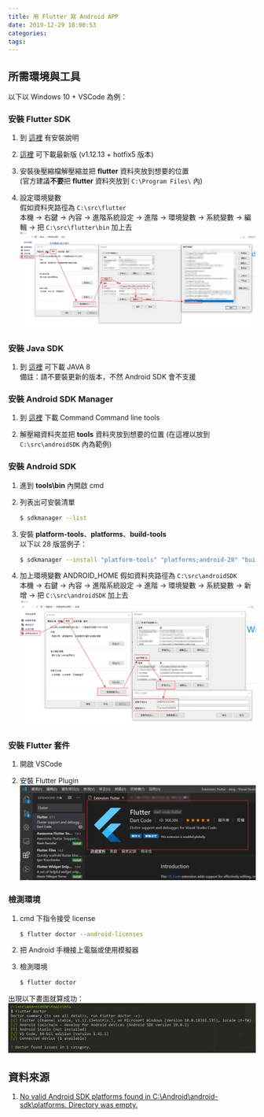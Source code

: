 ```yaml
---
title: 用 Flutter 寫 Android APP
date: 2019-12-29 18:00:53
categories:
tags:
---
```


## 所需環境與工具

以下以 Windows 10 + VSCode 為例：

### 安裝 Flutter SDK

1. 到 [這裡](https://flutter.dev/docs/get-started/install/windows) 有安裝說明

2. [這裡](https://storage.googleapis.com/flutter_infra/releases/stable/windows/flutter_windows_v1.12.13+hotfix.5-stable.zip) 可下載最新版 (v1.12.13 + hotfix5 版本)

3. 安裝後壓縮檔解壓縮並把 **flutter** 資料夾放到想要的位置  
   (官方建議**不要**把 **flutter** 資料夾放到 ```C:\Program Files\``` 內)

4. 設定環境變數  
假如資料夾路徑為 ```C:\src\flutter```  
本機 -> 右鍵 -> 內容 -> 進階系統設定 -> 進階 -> 環境變數 -> 系統變數 -> 編輯 -> 把 ```C:\src\flutter\bin``` 加上去
![](./用-Flutter-寫-Android-APP/env_variable1.png)

### 安裝 Java SDK

1. 到 [這裡](https://www.oracle.com/technetwork/java/javase/downloads/jdk8-downloads-2133151.html) 可下載 JAVA 8  
備註：請不要裝更新的版本，不然 Android SDK 會不支援

### 安裝 Android SDK Manager

1. 到 [這裡](https://developer.android.com/studio/#command-tools) 下載 Command Command line tools

2. 解壓縮資料夾並把 **tools** 資料夾放到想要的位置
(在這裡以放到 ```C:\src\androidSDK``` 內為範例)

### 安裝 Android SDK

1. 進到 **tools\bin** 內開啟 cmd

2. 列表出可安裝清單

    ```bash
    $ sdkmanager --list
    ```

3. 安裝 **platform-tools**、**platforms**、**build-tools**  
以下以 28 版當例子：

    ```bash
    $ sdkmanager --install "platform-tools" "platforms;android-28" "build-tools;28.0.3"
    ```

4. 加上環境變數 ANDROID_HOME
假如資料夾路徑為 ```C:\src\androidSDK```  
本機 -> 右鍵 -> 內容 -> 進階系統設定 -> 進階 -> 環境變數 -> 系統變數 -> 新增 -> 把 ```C:\src\androidSDK``` 加上去
![](./用-Flutter-寫-Android-APP/env_variable2.png)

### 安裝 Flutter 套件

1. 開啟 VSCode

2. 安裝 Flutter Plugin
![](./用-Flutter-寫-Android-APP/flutter_plugin.png)

### 檢測環境

1. cmd 下指令接受 license

    ```bash
    $ flutter doctor --android-licenses
    ```

2. 把 Android 手機接上電腦或使用模擬器

3. 檢測環境

    ```bash
    $ flutter doctor
    ```

出現以下畫面就算成功：
![](./用-Flutter-寫-Android-APP/flutter_doctor.png)

## 資料來源

1. [No valid Android SDK platforms found in C:\Android\android-sdk\platforms. Directory was empty.](https://github.com/flutter/flutter/issues/25397#issuecomment-483945640)
